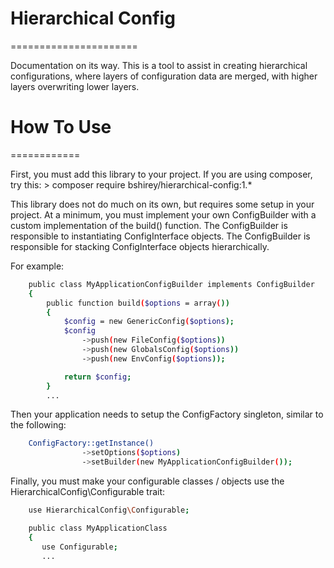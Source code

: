 # Hierarchical Config
======================

Documentation on its way. This is a tool to assist in creating hierarchical configurations, where layers of configuration data are merged, with higher layers overwriting lower layers.

# How To Use
============

First, you must add this library to your project. If you are using composer, try this:
    > composer require bshirey/hierarchical-config:1.*

This library does not do much on its own, but requires some setup in your project.
At a minimum, you must implement your own ConfigBuilder with a custom implementation of the build() function.
    The ConfigBuilder is responsible to instantiating ConfigInterface objects.
    The ConfigBuilder is responsible for stacking ConfigInterface objects hierarchically.

For example:

```sh
    public class MyApplicationConfigBuilder implements ConfigBuilder
    {
        public function build($options = array())
        {
            $config = new GenericConfig($options);
            $config
                ->push(new FileConfig($options))
                ->push(new GlobalsConfig($options))
                ->push(new EnvConfig($options));

            return $config;
        }
        ...
```

Then your application needs to setup the ConfigFactory singleton, similar to the following:

```sh
    ConfigFactory::getInstance()
                ->setOptions($options)
                ->setBuilder(new MyApplicationConfigBuilder());
```

Finally, you must make your configurable classes / objects use the HierarchicalConfig\Configurable trait:

```sh
    use HierarchicalConfig\Configurable;

    public class MyApplicationClass
    {
       use Configurable;
       ...

```
